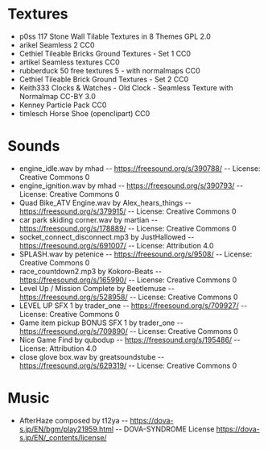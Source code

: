 # Textures
* p0ss	117 Stone Wall Tilable Textures in 8 Themes	GPL 2.0
* arikel	Seamless 2	CC0
* Cethiel	Tileable Bricks Ground Textures - Set 1	CC0
* artikel Seamless textures	CC0
* rubberduck	50 free textures 5 - with normalmaps	CC0
* Cethiel	Tileable Brick Ground Textures - Set 2	CC0
* Keith333	Clocks & Watches - Old Clock - Seamless Texture with Normalmap	CC-BY 3.0
* Kenney	Particle Pack	CC0
* timlesch	Horse Shoe (openclipart)	CC0

# Sounds
* engine_idle.wav by mhad -- https://freesound.org/s/390788/ -- License: Creative Commons 0
* engine_ignition.wav by mhad -- https://freesound.org/s/390793/ -- License: Creative Commons 0
* Quad Bike_ATV Engine.wav by Alex_hears_things -- https://freesound.org/s/379915/ -- License: Creative Commons 0
* car park skiding corner.wav by martian -- https://freesound.org/s/178889/ -- License: Creative Commons 0
* socket_connect_disconnect.mp3 by JustHallowed -- https://freesound.org/s/691007/ -- License: Attribution 4.0
* SPLASH.wav by petenice -- https://freesound.org/s/9508/ -- License: Creative Commons 0
* race_countdown2.mp3 by Kokoro-Beats -- https://freesound.org/s/165990/ -- License: Creative Commons 0
* Level Up / Mission Complete by Beetlemuse -- https://freesound.org/s/528958/ -- License: Creative Commons 0
* LEVEL UP SFX 1 by trader_one -- https://freesound.org/s/709927/ -- License: Creative Commons 0
* Game item pickup BONUS SFX 1 by trader_one -- https://freesound.org/s/709890/ -- License: Creative Commons 0
* Nice Game Find by qubodup -- https://freesound.org/s/195486/ -- License: Attribution 4.0
* close glove box.wav by greatsoundstube -- https://freesound.org/s/629319/ -- License: Creative Commons 0

# Music
* AfterHaze composed by t12ya -- https://dova-s.jp/EN/bgm/play21959.html -- DOVA-SYNDROME License https://dova-s.jp/EN/_contents/license/
